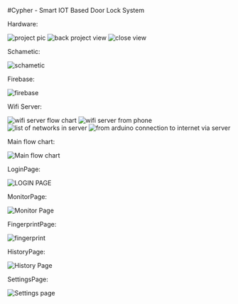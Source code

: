 #Cypher - Smart IOT Based Door Lock System

Hardware:

![project pic](https://user-images.githubusercontent.com/105850133/221356707-f70a0efc-e83d-4dc2-a66c-bd78a1ba851e.jpg)
![back project view](https://user-images.githubusercontent.com/105850133/221356735-7bf1ad5b-a74b-4392-b7f5-14bfdc4af270.jpg)
![close view ](https://user-images.githubusercontent.com/105850133/221356737-7d4a4883-b885-4477-a1e3-52962110fba6.jpg)


Schametic:

![schametic](https://user-images.githubusercontent.com/105850133/221356991-eff071e3-9596-4c89-a1ed-68f8efcd5d35.jpg)


Firebase:

![firebase](https://user-images.githubusercontent.com/105850133/221357078-03a48fda-989f-4357-9b37-b15c7ae19a9b.png)


Wifi Server:

![wifi server flow chart](https://user-images.githubusercontent.com/105850133/221356976-bc0f318e-8b99-4c42-b617-8f4b737b86ec.png)
![wifi server from phone](https://user-images.githubusercontent.com/105850133/221356973-d898f358-429d-4c1b-a5a0-e1caa70570f5.jpg)
![list of networks in server](https://user-images.githubusercontent.com/105850133/221357040-980a1f42-a6f0-4e1b-ac45-dd5903299cef.jpg)
![from arduino connection to internet via server](https://user-images.githubusercontent.com/105850133/221357071-11d8b7cb-c41b-41ae-b988-da654fb51d85.jpg)


Main flow chart:

![Main flow chart](https://user-images.githubusercontent.com/105850133/221357025-96593c11-108c-4216-aac8-47f311b5ed72.png)


LoginPage:

![LOGIN PAGE](https://user-images.githubusercontent.com/105850133/221357028-d018f542-6bb2-4dc6-9374-3fecc7a85372.png)


MonitorPage:

![Monitor Page](https://user-images.githubusercontent.com/105850133/221357022-f5d8f10f-bd69-49f0-8b9b-811135e90dd0.png)


FingerprintPage:

![fingerprint ](https://user-images.githubusercontent.com/105850133/221357082-2aff8df4-f63a-4f69-9b56-62d058bd494f.png)


HistoryPage:

![History Page](https://user-images.githubusercontent.com/105850133/221357046-78ca79ec-a17a-42dc-964a-c3358e338676.png)


SettingsPage:

![Settings page](https://user-images.githubusercontent.com/105850133/221356974-2859319f-ae5e-469d-b035-7ddaa0f2499d.png)
